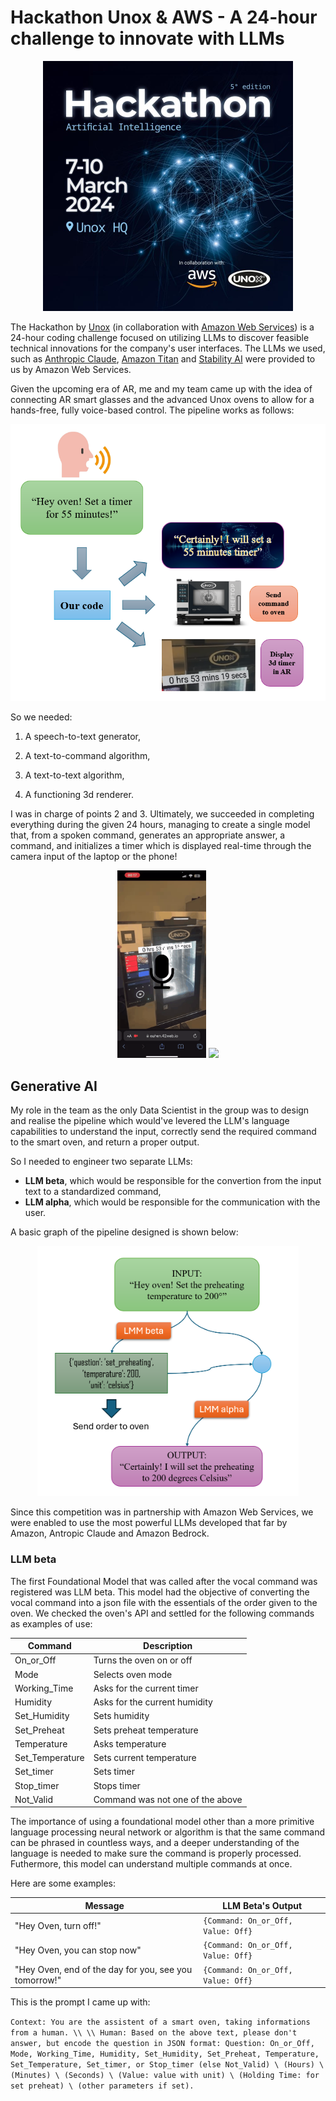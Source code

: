 # Hackathon Unox & AWS - A 24-hour challenge to innovate with LLMs

<p align="center">
  <img src="images/hackathon.jpg" width="400"/>
</p>

The Hackathon by [Unox](https://www.unox.com/) (in collaboration with [Amazon Web Services](https://aws.amazon.com)) is a 24-hour coding challenge focused on utilizing LLMs to discover feasible technical innovations for the company's user interfaces. The LLMs we used, such as [Anthropic Claude](https://www.anthropic.com/claude), [Amazon Titan](https://aws.amazon.com/it/bedrock/titan/) and [Stability AI](https://stability.ai/) were provided to us by Amazon Web Services.

Given the upcoming era of AR, me and my team came up with the idea of connecting AR smart glasses and the advanced Unox ovens to allow for a hands-free, fully voice-based control. The pipeline works as follows:

<p align="center">
  <img src="images/our_code.png" width="550"/>
</p>

So we needed:

1) A speech-to-text generator,

2) A text-to-command algorithm,

3) A text-to-text algorithm,

4) A functioning 3d renderer.

I was in charge of points 2 and 3. Ultimately, we succeeded in completing everything during the given 24 hours, managing to create a single model that, from a spoken command, generates an appropriate answer, a command, and initializes a timer which is displayed real-time through the camera input of the laptop or the phone!

<p align="center">
  <img src="images/phone_video.gif" height="300"/>
  <img src="images/pc_video.gif" height="300"/>
</p>

## Generative AI

My role in the team as the only Data Scientist in the group was to design and realise the pipeline which would've levered the LLM's language capabilities to understand the input, correctly send the required command to the smart oven, and return a proper output.

So I needed to engineer two separate LLMs:

- **LLM beta**, which would be responsible for the convertion from the input text to a standardized command,
- **LLM alpha**, which would be responsible for the communication with the user.

A basic graph of the pipeline designed is shown below:

<p align="center">
  <img src="images/llm_pipeline.png" height="400"/>
</p>

Since this competition was in partnership with Amazon Web Services, we were enabled to use the most powerful LLMs developed that far by Amazon, Antropic Claude and Amazon Bedrock.

### LLM beta

The first Foundational Model that was called after the vocal command was registered was LLM beta. This model had the objective of converting the vocal command into a json file with the essentials of the order given to the oven. We checked the oven's API and settled for the following commands as examples of use:

| Command         | Description                      |
| --------------- | -------------------------------- |
| On_or_Off       | Turns the oven on or off         |
| Mode            | Selects oven mode                |
| Working_Time    | Asks for the current timer       |
| Humidity        | Asks for the current humidity    |
| Set_Humidity    | Sets humidity                    |
| Set_Preheat     | Sets preheat temperature         |
| Temperature     | Asks temperature                 |
| Set_Temperature | Sets current temperature         |
| Set_timer       | Sets timer                       |
| Stop_timer      | Stops timer                      |
| Not_Valid       | Command was not one of the above |

The importance of using a foundational model other than a more primitive language processing neural network or algorithm is that the same command can be phrased in countless ways, and a deeper understanding of the language is needed to make sure the command is properly processed. Futhermore, this model can understand multiple commands at once.

Here are some examples:

| Message | LLM Beta's Output |
| -------------- | -------------- |
| "Hey Oven, turn off!" | `{Command: On_or_Off, Value: Off}` |
| "Hey Oven, you can stop now" | `{Command: On_or_Off, Value: Off}` |
| "Hey Oven, end of the day for you, see you tomorrow!" | `{Command: On_or_Off, Value: Off}` |

This is the prompt I came up with:

`Context: You are the assistent of a smart oven, taking informations from a human. \\ \\ Human: Based on the above text, please don't answer, but encode the question in JSON format: Question: On_or_Off, Mode, Working_Time, Humidity, Set_Humidity, Set_Preheat, Temperature, Set_Temperature, Set_timer, or Stop_timer (else Not_Valid) \ (Hours) \ (Minutes) \ (Seconds) \ (Value: value with unit) \ (Holding Time: for set preheat) \ (other parameters if set).`


